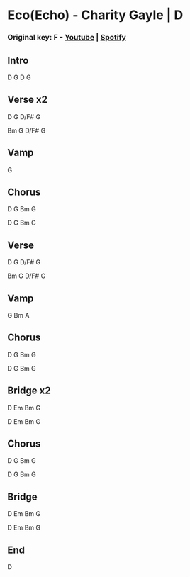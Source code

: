 # Eco(Echo) - Charity Gayle | D
### Original key: F - [Youtube](https://www.youtube.com/watch?v=B33nt6eDBWM) | [Spotify](https://open.spotify.com/track/1bheHuowB3SdnDvIbL6vuZ?si=765a89c97cdc4037)
## Intro
D G D G

## Verse x2
D G D/F# G

Bm G D/F# G

## Vamp
G

## Chorus
D G Bm G

D G Bm G

## Verse
D G D/F# G

Bm G D/F# G

## Vamp
G Bm A

## Chorus
D G Bm G

D G Bm G

## Bridge x2
D Em Bm G

D Em Bm G

## Chorus
D G Bm G

D G Bm G

## Bridge
D Em Bm G

D Em Bm G

## End
D
